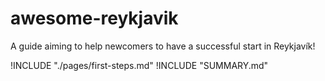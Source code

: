 # awesome-reykjavik

A guide aiming to help newcomers to have a successful start in Reykjavík!

!INCLUDE "./pages/first-steps.md"
!INCLUDE "SUMMARY.md"

